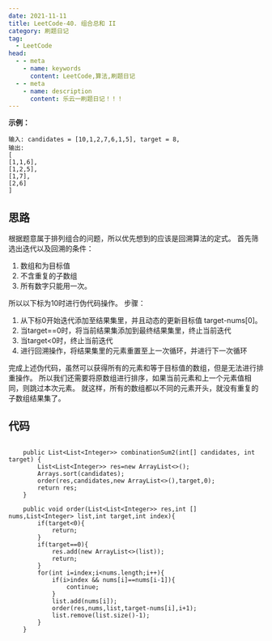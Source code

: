 ```yaml
---
date: 2021-11-11
title: LeetCode-40. 组合总和 II
category: 刷题日记
tag:
  - LeetCode
head:
  - - meta
    - name: keywords
      content: LeetCode,算法,刷题日记
  - - meta
    - name: description
      content: 乐云一刷题日记！！！
---
```

**示例：**
```
输入: candidates = [10,1,2,7,6,1,5], target = 8,
输出:
[
[1,1,6],
[1,2,5],
[1,7],
[2,6]
]
```
## 思路
根据题意属于排列组合的问题，所以优先想到的应该是回溯算法的定式。
首先筛选出迭代以及回溯的条件：
1. 数组和为目标值
2. 不含重复的子数组
3. 所有数字只能用一次。

所以以下标为10时进行伪代码操作。
步骤：
1. 从下标0开始迭代添加至结果集里，并且动态的更新目标值 target-nums[0]。
2. 当target==0时，将当前结果集添加到最终结果集里，终止当前迭代
3. 当target<0时，终止当前迭代
4. 进行回溯操作，将结果集里的元素重置至上一次循环，并进行下一次循环

完成上述伪代码，虽然可以获得所有的元素和等于目标值的数组，但是无法进行排重操作。
所以我们还需要将原数组进行排序，如果当前元素和上一个元素值相同，则跳过本次元素。
就这样，所有的数组都以不同的元素开头，就没有重复的子数组结果集了。
## 代码
```

    public List<List<Integer>> combinationSum2(int[] candidates, int target) {
        List<List<Integer>> res=new ArrayList<>();
        Arrays.sort(candidates);
        order(res,candidates,new ArrayList<>(),target,0);
        return res;
    }

    public void order(List<List<Integer>> res,int [] nums,List<Integer> list,int target,int index){
        if(target<0){
            return;
        }
        if(target==0){
            res.add(new ArrayList<>(list));
            return;
        }
        for(int i=index;i<nums.length;i++){
            if(i>index && nums[i]==nums[i-1]){
                continue;
            }
            list.add(nums[i]);
            order(res,nums,list,target-nums[i],i+1);
            list.remove(list.size()-1);
        }
    }
```
